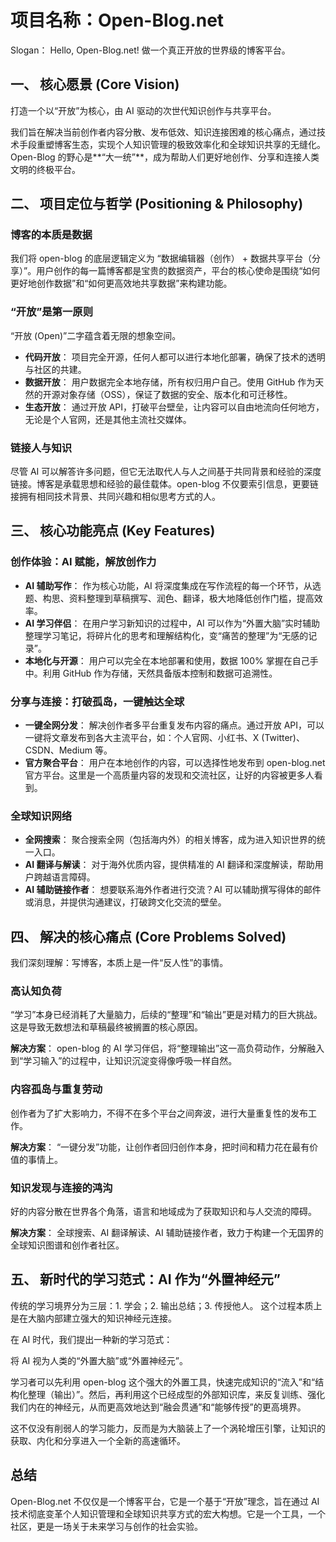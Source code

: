 # 项目名称：Open-Blog.net

Slogan： Hello, Open-Blog.net! 做一个真正开放的世界级的博客平台。

## 一、 核心愿景 (Core Vision)

打造一个以“开放”为核心，由 AI 驱动的次世代知识创作与共享平台。

我们旨在解决当前创作者内容分散、发布低效、知识连接困难的核心痛点，通过技术手段重塑博客生态，实现个人知识管理的极致效率化和全球知识共享的无缝化。Open-Blog 的野心是**“大一统”**，成为帮助人们更好地创作、分享和连接人类文明的终极平台。

## 二、 项目定位与哲学 (Positioning & Philosophy)

### 博客的本质是数据

我们将 open-blog 的底层逻辑定义为 “数据编辑器（创作） + 数据共享平台（分享）”。用户创作的每一篇博客都是宝贵的数据资产，平台的核心使命是围绕“如何更好地创作数据”和“如何更高效地共享数据”来构建功能。

### “开放”是第一原则

“开放 (Open)”二字蕴含着无限的想象空间。

-   **代码开放**： 项目完全开源，任何人都可以进行本地化部署，确保了技术的透明与社区的共建。
-   **数据开放**： 用户数据完全本地存储，所有权归用户自己。使用 GitHub 作为天然的开源对象存储（OSS），保证了数据的安全、版本化和可迁移性。
-   **生态开放**： 通过开放 API，打破平台壁垒，让内容可以自由地流向任何地方，无论是个人官网，还是其他主流社交媒体。

### 链接人与知识

尽管 AI 可以解答许多问题，但它无法取代人与人之间基于共同背景和经验的深度链接。博客是承载思想和经验的最佳载体。open-blog 不仅要索引信息，更要链接拥有相同技术背景、共同兴趣和相似思考方式的人。

## 三、 核心功能亮点 (Key Features)

### 创作体验：AI 赋能，解放创作力

-   **AI 辅助写作**： 作为核心功能，AI 将深度集成在写作流程的每一个环节，从选题、构思、资料整理到草稿撰写、润色、翻译，极大地降低创作门槛，提高效率。
-   **AI 学习伴侣**： 在用户学习新知识的过程中，AI 可以作为“外置大脑”实时辅助整理学习笔记，将碎片化的思考和理解结构化，变“痛苦的整理”为“无感的记录”。
-   **本地化与开源**： 用户可以完全在本地部署和使用，数据 100% 掌握在自己手中。利用 GitHub 作为存储，天然具备版本控制和数据可追溯性。

### 分享与连接：打破孤岛，一键触达全球

-   **一键全网分发**： 解决创作者多平台重复发布内容的痛点。通过开放 API，可以一键将文章发布到各大主流平台，如：个人官网、小红书、X (Twitter)、CSDN、Medium 等。
-   **官方聚合平台**： 用户在本地创作的内容，可以选择性地发布到 open-blog.net 官方平台。这里是一个高质量内容的发现和交流社区，让好的内容被更多人看到。

### 全球知识网络

-   **全网搜索**： 聚合搜索全网（包括海内外）的相关博客，成为进入知识世界的统一入口。
-   **AI 翻译与解读**： 对于海外优质内容，提供精准的 AI 翻译和深度解读，帮助用户跨越语言障碍。
-   **AI 辅助链接作者**： 想要联系海外作者进行交流？AI 可以辅助撰写得体的邮件或消息，并提供沟通建议，打破跨文化交流的壁垒。

## 四、 解决的核心痛点 (Core Problems Solved)

我们深刻理解：写博客，本质上是一件“反人性”的事情。

### 高认知负荷

“学习”本身已经消耗了大量脑力，后续的“整理”和“输出”更是对精力的巨大挑战。这是导致无数想法和草稿最终被搁置的核心原因。

**解决方案**： open-blog 的 AI 学习伴侣，将“整理输出”这一高负荷动作，分解融入到“学习输入”的过程中，让知识沉淀变得像呼吸一样自然。

### 内容孤岛与重复劳动

创作者为了扩大影响力，不得不在多个平台之间奔波，进行大量重复性的发布工作。

**解决方案**： “一键分发”功能，让创作者回归创作本身，把时间和精力花在最有价值的事情上。

### 知识发现与连接的鸿沟

好的内容分散在世界各个角落，语言和地域成为了获取知识和与人交流的障碍。

**解决方案**： 全球搜索、AI 翻译解读、AI 辅助链接作者，致力于构建一个无国界的全球知识图谱和创作者社区。

## 五、 新时代的学习范式：AI 作为“外置神经元”

传统的学习境界分为三层：1. 学会；2. 输出总结；3. 传授他人。 这个过程本质上是在大脑内部建立强大的知识神经元连接。

在 AI 时代，我们提出一种新的学习范式：

将 AI 视为人类的“外置大脑”或“外置神经元”。

学习者可以先利用 open-blog 这个强大的外置工具，快速完成知识的“流入”和“结构化整理（输出）”。然后，再利用这个已经成型的外部知识库，来反复训练、强化我们内在的神经元，从而更高效地达到“融会贯通”和“能够传授”的更高境界。

这不仅没有削弱人的学习能力，反而是为大脑装上了一个涡轮增压引擎，让知识的获取、内化和分享进入一个全新的高速循环。

## 总结

Open-Blog.net 不仅仅是一个博客平台，它是一个基于“开放”理念，旨在通过 AI 技术彻底变革个人知识管理和全球知识共享方式的宏大构想。它是一个工具，一个社区，更是一场关于未来学习与创作的社会实验。
